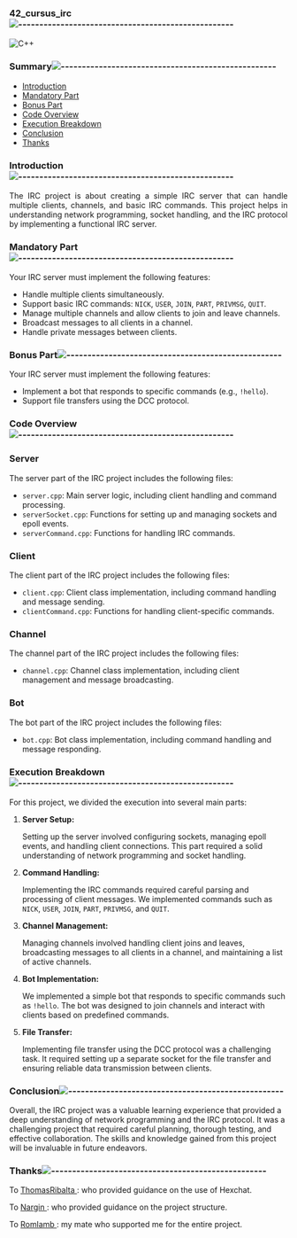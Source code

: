 <div align="left">

### 42_cursus_irc![---------------------------------------------------](https://raw.githubusercontent.com/andreasbm/readme/master/assets/lines/rainbow.png)

<div align="left">

![C++](https://img.shields.io/badge/c++-%2300599C.svg?style=for-the-badge&logo=c%2B%2B&logoColor=white)

<nav>
    
### Summary![---------------------------------------------------](https://raw.githubusercontent.com/andreasbm/readme/master/assets/lines/rainbow.png)

<ul>
    <li><a href="#introduction">Introduction</a></li>
    <li><a href="#mandatory-part">Mandatory Part</a></li>
    <li><a href="#bonus-part">Bonus Part</a></li>
    <li><a href="#code-overview">Code Overview</a></li>
    <li><a href="#execution-breakdown">Execution Breakdown</a></li>
    <li><a href="#conclusion">Conclusion</a></li>
    <li><a href="#thanks">Thanks</a></li>
</ul>
</nav>

### Introduction![---------------------------------------------------](https://raw.githubusercontent.com/andreasbm/readme/master/assets/lines/rainbow.png)
<section id="introduction">

<div align="justify">

The IRC project is about creating a simple IRC server that can handle multiple clients, channels, and basic IRC commands. This project helps in understanding network programming, socket handling, and the IRC protocol by implementing a functional IRC server.

<div align="left">

### Mandatory Part![---------------------------------------------------](https://raw.githubusercontent.com/andreasbm/readme/master/assets/lines/rainbow.png)
<section id="mandatory-part">

<p>Your IRC server must implement the following features:</p>
<ul>
    <li>Handle multiple clients simultaneously.</li>
    <li>Support basic IRC commands: <code>NICK</code>, <code>USER</code>, <code>JOIN</code>, <code>PART</code>, <code>PRIVMSG</code>, <code>QUIT</code>.</li>
    <li>Manage multiple channels and allow clients to join and leave channels.</li>
    <li>Broadcast messages to all clients in a channel.</li>
    <li>Handle private messages between clients.</li>
</ul>
</section>

<div align="left">

### Bonus Part![---------------------------------------------------](https://raw.githubusercontent.com/andreasbm/readme/master/assets/lines/rainbow.png)
<section id="bonus-part">

<p>Your IRC server must implement the following features:</p>
<ul>
    <li>Implement a bot that responds to specific commands (e.g., <code>!hello</code>).</li>
    <li>Support file transfers using the DCC protocol.</li>
</ul>
</section>

<div align="left">

### Code Overview![---------------------------------------------------](https://raw.githubusercontent.com/andreasbm/readme/master/assets/lines/rainbow.png)
<section id="code-overview">

<h3>Server</h3>
<p>The server part of the IRC project includes the following files:</p>
<ul>
    <li><code>server.cpp</code>: Main server logic, including client handling and command processing.</li>
    <li><code>serverSocket.cpp</code>: Functions for setting up and managing sockets and epoll events.</li>
    <li><code>serverCommand.cpp</code>: Functions for handling IRC commands.</li>
</ul>

<h3>Client</h3>
<p>The client part of the IRC project includes the following files:</p>
<ul>
    <li><code>client.cpp</code>: Client class implementation, including command handling and message sending.</li>
    <li><code>clientCommand.cpp</code>: Functions for handling client-specific commands.</li>
</ul>

<h3>Channel</h3>
<p>The channel part of the IRC project includes the following files:</p>
<ul>
    <li><code>channel.cpp</code>: Channel class implementation, including client management and message broadcasting.</li>
</ul>

<h3>Bot</h3>
<p>The bot part of the IRC project includes the following files:</p>
<ul>
    <li><code>bot.cpp</code>: Bot class implementation, including command handling and message responding.</li>
</ul>
</section>

<div align="left">

### Execution Breakdown![---------------------------------------------------](https://raw.githubusercontent.com/andreasbm/readme/master/assets/lines/rainbow.png)
<section id="execution-breakdown">

<p>For this project, we divided the execution into several main parts:</p>
<ol>
    <li>
        <strong>Server Setup:</strong>
        <p>Setting up the server involved configuring sockets, managing epoll events, and handling client connections. This part required a solid understanding of network programming and socket handling.</p>
    </li>
    <li>
        <strong>Command Handling:</strong>
        <p>Implementing the IRC commands required careful parsing and processing of client messages. We implemented commands such as <code>NICK</code>, <code>USER</code>, <code>JOIN</code>, <code>PART</code>, <code>PRIVMSG</code>, and <code>QUIT</code>.</p>
    </li>
    <li>
        <strong>Channel Management:</strong>
        <p>Managing channels involved handling client joins and leaves, broadcasting messages to all clients in a channel, and maintaining a list of active channels.</p>
    </li>
    <li>
        <strong>Bot Implementation:</strong>
        <p>We implemented a simple bot that responds to specific commands such as <code>!hello</code>. The bot was designed to join channels and interact with clients based on predefined commands.</p>
    </li>
    <li>
        <strong>File Transfer:</strong>
        <p>Implementing file transfer using the DCC protocol was a challenging task. It required setting up a separate socket for the file transfer and ensuring reliable data transmission between clients.</p>
    </li>
</ol>
</section>

<div align="left">

### Conclusion![---------------------------------------------------](https://raw.githubusercontent.com/andreasbm/readme/master/assets/lines/rainbow.png)
<section id="conclusion">

<p>Overall, the IRC project was a valuable learning experience that provided a deep understanding of network programming and the IRC protocol. It was a challenging project that required careful planning, thorough testing, and effective collaboration. The skills and knowledge gained from this project will be invaluable in future endeavors.</p>
</section>

<div align="left">

### Thanks![---------------------------------------------------](https://raw.githubusercontent.com/andreasbm/readme/master/assets/lines/rainbow.png)
<section id="thanks">

<p>
To <a href="https://github.com/ThomasRibalta">ThomasRibalta </a>: who provided guidance on the use of Hexchat.
</p>
<p>
To <a href="https://github.com/nargin">Nargin </a>: who provided guidance on the project structure.
</p>
<p>
To <a href="https://github.com/romlambe">Romlamb </a>: my mate who supported me for the entire project.
</p>

</div>
